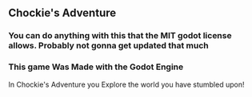## Chockie's Adventure
### You can do anything with this that the MIT godot license allows.  Probably not gonna get updated that much
### This game Was Made with the Godot Engine

In Chockie's Adventure you Explore the world you have stumbled upon!
